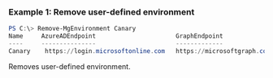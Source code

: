 ### Example 1: Remove user-defined environment
```powershell
PS C:\> Remove-MgEnvironment Canary
Name     AzureADEndpoint                      GraphEndpoint                 Type
----     ---------------                      -------------                 ----
Canary    https://login.microsoftonline.com   https://microsoftgraph.com User-defined
```
Removes user-defined environment.